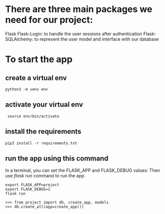 # There are three main packages we need for our project:

Flask
Flask-Login: to handle the user sessions after authentication
Flask-SQLAlchemy: to represent the user model and interface with our database

# To start the app
 
## create a virtual env 
```python3 -m venv env```

## activate your virtual env
``` source env/bin/activate```

## install the requirements
```pip3 install -r requirements.txt```

## run the app using this command
In a terminal, you can set the FLASK_APP and FLASK_DEBUG values:
Then use *flask run* command to run the app
```
export FLASK_APP=project
export FLASK_DEBUG=1
flask run
```

```
>>> from project import db, create_app, models
>>> db.create_all(app=create_app())
```
